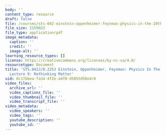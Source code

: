 ```yaml
---
body: ''
content_type: resource
draft: false
file: /courses/sts-042-einstein-oppenheimer-feynman-physics-in-the-20th-century-fall-2020/mitsts_042j_f20_lec09.pdf
file_size: 2159023
file_type: application/pdf
image_metadata:
  caption: ''
  credit: ''
  image-alt: ''
learning_resource_types: []
license: https://creativecommons.org/licenses/by-nc-sa/4.0/
resourcetype: Document
title: 'STS.042J/8.225J Einstein, Oppenheimer, Feynman: Physics In The 20th Century,
  Lecture 9: Rethinking Matter'
uid: 0c17bbea-fa34-4f2e-adf0-d5055d58e4c9
video_files:
  archive_url: ''
  video_captions_file: ''
  video_thumbnail_file: ''
  video_transcript_file: ''
video_metadata:
  video_speakers: ''
  video_tags: ''
  youtube_description: ''
  youtube_id: ''
---
```

